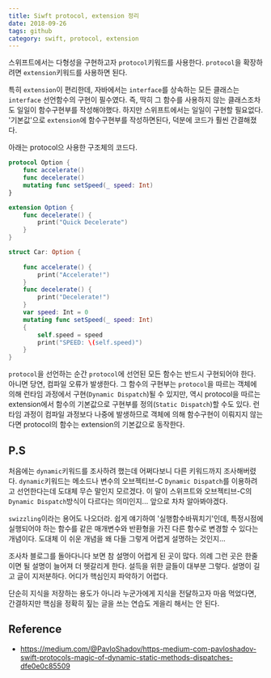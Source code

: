 ```yaml
---
title: Siwft protocol, extension 정리
date: 2018-09-26
tags: github 
category: swift, protocol, extension
---
```


스위프트에서는 다형성을 구현하고자 `protocol`키워드를 사용한다.
`protocol`을 확장하려면 `extension`키워드를 사용하면 된다.

특히 `extension`이 편리한데, 자바에서는 `interface`를 상속하는 모든 클래스는 `interface` 선언함수의 구현이 필수였다. 즉, 딱히 그 함수를 사용하지 않는 클래스조차도 일일이 함수구현부를 작성해야했다. 하지만 스위프트에서는 일일이 구현할 필요없다. '기본값'으로 `extension`에 함수구현부를 작성하면된다, 덕분에 코드가 훨씬 간결해졌다.

아래는 protocol으 사용한 구조체의 코드다.
```swift
protocol Option {
    func accelerate()
    func decelerate()
    mutating func setSpeed(_ speed: Int)
}

extension Option {
    func decelerate() {
        print("Quick Decelerate")
    }
}

struct Car: Option {
    
    func accelerate() {
        print("Accelerate!")
    }
    func decelerate() {
        print("Decelerate!")
    }
    var speed: Int = 0
    mutating func setSpeed(_ speed: Int)
    {
        self.speed = speed
        print("SPEED: \(self.speed)")
    }
}
```
`protocol`을 선언하는 순간 `protocol`에 선언된 모든 함수는 반드시 구현되어야 한다. 아니면 당연, 컴파일 오류가 발생한다.
그 함수의 구현부는 `protocol`을 따르는 객체에 의해 런타임 과정에서 구현(`Dynamic Dispatch`)될 수 있지만, 
역시 protocol을 따르는 extension에서 함수의 기본값으로 구현부를 정의(`Static Dispatch`)할 수도 있다. 
런타임 과정이 컴파일 과정보다 나중에 발생하므로 객체에 의해 함수구현이 이뤄지지 않는다면 protocol의 함수는 extension의 기본값으로 동작한다.


## P.S
처음에는 `dynamic`키워드를 조사하려 했는데 어쩌다보니 다른 키워드까지 조사해버렸다.
`dynamic`키워드는 메소드나 변수의 오브젝티브-C `Dynamic Dispatch`를 이용하려고 선언한다는데 도대체 무슨 말인지 모르겠다. 이 말이 스위프트와 오브젝티브-C의 `Dynamic Dispatch`방식이 다르다는 의미인지... 앞으로 차차 알아봐야겠다.

`swizzling`이라는 용어도 나오더라. 쉽게 얘기하여 '실행함수바꿔치기'인데, 특정시점에 실행되어야 하는 함수를 같은 매개변수와 반환형을 가진 다른 함수로 변경할 수 있다는 개념이다. 도대체 이 쉬운 개념을 왜 다들 그렇게 어렵게 설명하는 것인지...

조사차 블로그를 돌아다니다 보면 참 설명이 어렵게 된 곳이 많다. 의례 그런 곳은 한줄이면 될 설명이 늘어져 더 헷갈리게 한다.
설득을 위한 글들이 대부분 그렇다. 설명이 길고 글이 지저분하다. 어디가 핵심인지 파악하기 어렵다. 

단순히 지식을 저장하는 용도가 아니라 누군가에게 지식을 전달하고자 마음 먹었다면, 간결하지만 핵심을 정확히 짚는 글을 쓰는 연습도 게을리 해서는 안 된다.


## Reference

- https://medium.com/@PavloShadov/https-medium-com-pavloshadov-swift-protocols-magic-of-dynamic-static-methods-dispatches-dfe0e0c85509
